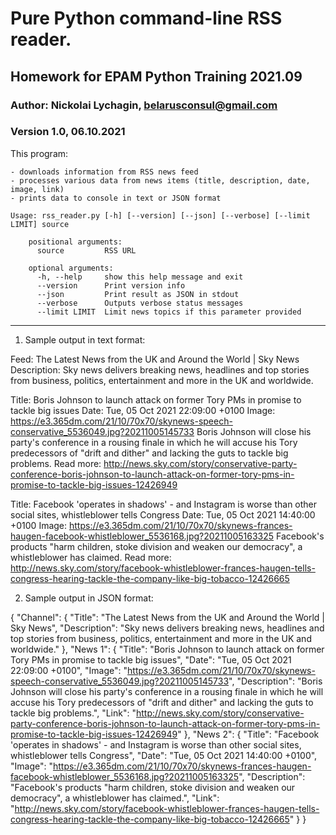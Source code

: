 # Pure Python command-line RSS reader.


## Homework for EPAM Python Training 2021.09


### Author: Nickolai Lychagin, belarusconsul@gmail.com
### Version 1.0, 06.10.2021


This program:

    - downloads information from RSS news feed
    - processes various data from news items (title, description, date, image, link)
    - prints data to console in text or JSON format


```
Usage: rss_reader.py [-h] [--version] [--json] [--verbose] [--limit LIMIT] source

    positional arguments:
      source         RSS URL

    optional arguments:
      -h, --help     show this help message and exit
      --version      Print version info
      --json         Print result as JSON in stdout
      --verbose      Outputs verbose status messages
      --limit LIMIT  Limit news topics if this parameter provided

```

---

1. Sample output in text format:

Feed: The Latest News from the UK and Around the World | Sky News
Description: Sky news delivers breaking news, headlines and top stories from business, politics, entertainment and more in the UK and worldwide.

Title: Boris Johnson to launch attack on former Tory PMs in promise to tackle big issues
Date: Tue, 05 Oct 2021 22:09:00 +0100
Image: https://e3.365dm.com/21/10/70x70/skynews-speech-conservative_5536049.jpg?20211005145733
Boris Johnson will close his party's conference in a rousing finale in which he will accuse his Tory predecessors of "drift and dither" and lacking the guts to tackle big problems.
Read more: http://news.sky.com/story/conservative-party-conference-boris-johnson-to-launch-attack-on-former-tory-pms-in-promise-to-tackle-big-issues-12426949

Title: Facebook 'operates in shadows' - and Instagram is worse than other social sites, whistleblower tells Congress
Date: Tue, 05 Oct 2021 14:40:00 +0100
Image: https://e3.365dm.com/21/10/70x70/skynews-frances-haugen-facebook-whistleblower_5536168.jpg?20211005163325
Facebook's products "harm children, stoke division and weaken our democracy", a whistleblower has claimed.
Read more: http://news.sky.com/story/facebook-whistleblower-frances-haugen-tells-congress-hearing-tackle-the-company-like-big-tobacco-12426665


2. Sample output in JSON format:

{
    "Channel": {
        "Title": "The Latest News from the UK and Around the World | Sky News",
        "Description": "Sky news delivers breaking news, headlines and top stories from business, politics, entertainment and more in the UK and worldwide."
    },
    "News 1": {
        "Title": "Boris Johnson to launch attack on former Tory PMs in promise to tackle big issues",
        "Date": "Tue, 05 Oct 2021 22:09:00 +0100",
        "Image": "https://e3.365dm.com/21/10/70x70/skynews-speech-conservative_5536049.jpg?20211005145733",
        "Description": "Boris Johnson will close his party's conference in a rousing finale in which he will accuse his Tory predecessors of \"drift and dither\" and lacking the guts to tackle big problems.",
        "Link": "http://news.sky.com/story/conservative-party-conference-boris-johnson-to-launch-attack-on-former-tory-pms-in-promise-to-tackle-big-issues-12426949"
    },
    "News 2": {
        "Title": "Facebook 'operates in shadows' - and Instagram is worse than other social sites, whistleblower tells Congress",
        "Date": "Tue, 05 Oct 2021 14:40:00 +0100",
        "Image": "https://e3.365dm.com/21/10/70x70/skynews-frances-haugen-facebook-whistleblower_5536168.jpg?20211005163325",
        "Description": "Facebook's products \"harm children, stoke division and weaken our democracy\", a whistleblower has claimed.",
        "Link": "http://news.sky.com/story/facebook-whistleblower-frances-haugen-tells-congress-hearing-tackle-the-company-like-big-tobacco-12426665"
    }
}